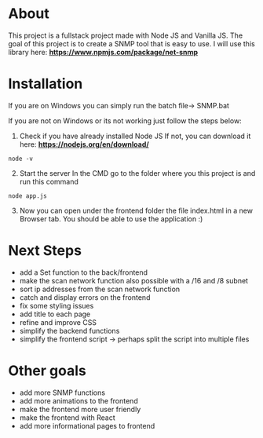 # About

This project is a fullstack project made with Node JS and Vanilla JS. The goal of this project is to create a SNMP tool that is easy to use. I will use this library here: **https://www.npmjs.com/package/net-snmp**

# Installation
If you are on Windows you can simply run the batch file-> SNMP.bat

If you are not on Windows or its not working just follow the steps below:
1. Check if you have already installed Node JS
If not, you can download it here: **https://nodejs.org/en/download/**

```
node -v
```


2. Start the server
In the CMD go to the folder where you this project is and run this command

```
node app.js
```

3. Now you can open under the frontend folder the file index.html in a new Browser tab.
You should be able to use the application :)
# Next Steps
- add a Set function to the back/frontend
- make the scan network function also possible with a /16 and /8 subnet
- sort ip addresses from the scan network function
- catch and display errors on the frontend
- fix some styling issues
- add title to each page
- refine and improve CSS
- simplify the backend functions
- simplify the frontend script -> perhaps split the script into multiple files

# Other goals
- add more SNMP functions
- add more animations to the frontend
- make the frontend more user friendly
- make the frontend with React
- add more informational pages to frontend
